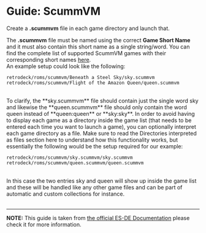 # Guide: ScummVM

Create a **.scummvm** file in each game directory and launch that.

The **.scummvm** file must be named using the correct **Game Short Name** and it must also contain this short name as a single string/word. You can find the complete list of supported ScummVM games with their corresponding short names [here](https:/www.scummvm.org/compatibility).<br>
An example setup could look like the following:

```
retrodeck/roms/scummvm/Beneath a Steel Sky/sky.scummvm
retrodeck/roms/scummvm/Flight of the Amazon Queen/queen.scummvm
```
<br>
To clarify, the **sky.scummvm** file should contain just the single word sky and likewise the **queen.scummvm** file should only contain the word queen instead of **queen:queen** or **sky:sky**.
In order to avoid having to display each game as a directory inside the game list (that needs to be entered each time you want to launch a game), you can optionally interpret each game directory as a file. Make sure to read the Directories interpreted as files section here to understand how this functionality works, but essentially the following would be the setup required for our example:

```
retrodeck/roms/scummvm/sky.scummvm/sky.scummvm
retrodeck/roms/scummvm/queen.scummvm/queen.scummvm
```
<br>
In this case the two entries sky and queen will show up inside the game list and these will be handled like any other game files and can be part of automatic and custom collections for instance.
<br><br>

---

**NOTE:** This guide is taken from [the official ES-DE Documentation](https://gitlab.com/es-de/emulationstation-de/-/blob/master/USERGUIDE.md#scummvm) please check it for more information.
